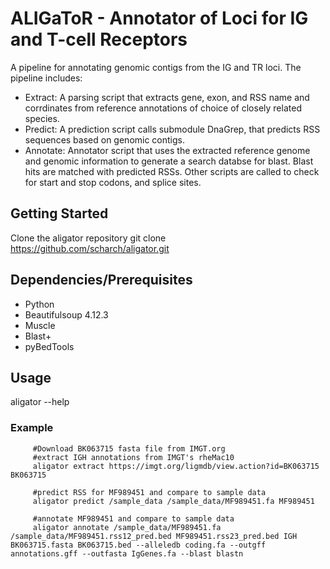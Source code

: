 # ALIGaToR - Annotator of Loci for IG and T-cell Receptors
A pipeline for annotating genomic contigs from the IG and TR loci. The pipeline includes:
- Extract: A parsing script that extracts gene, exon, and RSS name and corrdinates from reference annotations of choice of closely related species.
- Predict: A prediction script calls submodule DnaGrep, that predicts RSS sequences based on genomic contigs.
- Annotate: Annotator script that uses the extracted reference genome and genomic information to generate a search databse for blast. Blast hits are matched with predicted RSSs. Other scripts are called to check for start and stop codons, and splice sites.

## Getting Started
Clone the aligator repository 
git clone https://github.com/scharch/aligator.git

## Dependencies/Prerequisites 
- Python
- Beautifulsoup 4.12.3
- Muscle
- Blast+
- pyBedTools

## Usage
aligator --help
### Example
		 #Download BK063715 fasta file from IMGT.org
		 #extract IGH annotations from IMGT's rheMac10 
		 aligator extract https://imgt.org/ligmdb/view.action?id=BK063715 BK063715
   
		 #predict RSS for MF989451 and compare to sample data 
		 aligator predict /sample_data /sample_data/MF989451.fa MF989451
   
		 #annotate MF989451 and compare to sample data
		 aligator annotate /sample_data/MF989451.fa /sample_data/MF989451.rss12_pred.bed MF989451.rss23_pred.bed IGH BK063715.fasta BK063715.bed --alleledb coding.fa --outgff annotations.gff --outfasta IgGenes.fa --blast blastn

